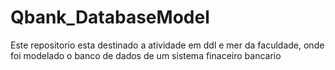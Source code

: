 # Qbank_DatabaseModel
Este repositorio esta destinado a atividade em ddl e mer da faculdade, onde foi modelado o banco de dados de um sistema finaceiro bancario
